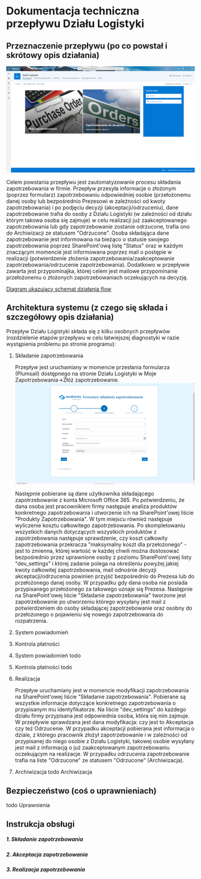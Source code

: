 # Dokumentacja techniczna przepływu Działu Logistyki

## Przeznaczenie przepływu (po co powstał i skrótowy opis działania)
![image](https://github.com/YellowMaster2/LogiFlow/blob/main/media/1.png?raw=true)


  Celem powstania przepływu jest zautomatyzowanie procesu składania zapotrzebowania w firmie. 
  Przepływ przesyła informacje o złożonym (poprzez formularz) zapotrzebowaniu odpowiedniej osobie (przełożonemu danej osoby lub bezpośrednio Prezesowi w zależności od kwoty zapotrzebowania) i po podjęciu decyzji (akceptacji/odrzuceniu), dane zapotrzebowanie trafia do osoby z Działu Logistyki (w zależności od działu którym takowa osoba się zajmuje) w celu realizacji już zaakceptowanego zapotrzebowania lub gdy zapotrzebowanie zostanie odrzucone, trafia ono do Archiwizacji ze statusem "Odrzucone". Osoba składająca dane zapotrzebowanie jest informowana na bieżąco o statusie swojego zapotrzebowania poprzez SharePoint'ową listę "Status" oraz w każdym znaczącym momencie jest informowana poprzez mail o postępie w realizacji (potwierdzenie złożenia zapotrzebowania/zaakceptowanie zapotrzebowania/odrzucenie zapotrzebowania).
  Dodatkowo w przepływie zawarta jest przypominajka, której celem jest mailowe  przypominanie  przełożonemu o złożonych zapotrzebowaniach oczekujących na decyzję.

  [Diagram ukazujący schemat działania flow](https://evatronix-my.sharepoint.com/:u:/p/slawomir_zyla/EdyBaoCOFFJCrlYMgJ33yJgBpljSFizM_o_xBd4VC2TB4A?e=gSnKod)

## Architektura systemu (z czego się składa i szczegółowy opis działania) 

  Przepływ Działu Logistyki składa się z kilku osobnych przepływów (rozdzielenie etapów przepływu w celu łatwiejszej diagnostyki w razie wystąpienia problemu po stronie programu):
   1. Składanie zapotrzebowania

      Przepływ jest uruchamiany w momencie przesłania formularza (Plumsail) dostępnego na stronie Działu Logistyki w Moje Zapotrzebowania→Złóż zapotrzebowanie.
      ![image](https://github.com/YellowMaster2/LogiFlow/blob/main/media/2.png?raw=true)


       Następnie pobierane są dane użytkownika składającego zapotrzebowanie z konta Microsoft Office 365. Po potwierdzeniu, że dana osoba jest pracownikiem firmy następuje analiza produktów konkretnego zapotrzebowania i utworzenie ich na SharePoint'owej liście "Produkty Zapotrzebowania". W tym miejscu również następuje wyliczenie kosztu całkowitego zapotrzebowania. Po skompletowaniu wszystkich danych dotyczących wszystkich produktów z zapotrzebowania następuje sprawdzenie, czy koszt całkowity zapotrzebowania przekracza "maksymalny koszt dla przełożonego" - jest to zmienna, której wartość w każdej chwili można dostosować bezpośrednio przez uprawnione osoby z poziomu SharePoint'owej listy "dev_settings" i której zadanie polega na określeniu powyżej jakiej kwoty całkowitej zapotrzebowania, mail odnośnie decyzji akceptacji/odrzucenia powinien przyjść bezpośrednio do Prezesa lub do przełożonego danej osoby. W przypadku gdy dana osoba nie posiada przypisanego przełożonego za takowego uznaje się Prezesa. Następnie na SharePoint'owej liście "Składanie zapotrzebowania" tworzone jest zapotrzebowanie po utworzeniu którego wysyłany jest mail z potwierdzeniem do osoby składającej zapotrzebowanie oraz osobny do przełożonego o pojawieniu się nowego zapotrzebowania do rozpatrzenia.

   2. System powiadomień
   3. Kontrola płatności
   4. System powiadomień todo
   5. Kontrola płatności todo
   
   6. Realizacja

      Przepływ uruchamiany jest w momencie modyfikacji zapotrzebowania na SharePoint'owej liście "Składanie zapotrzebowania". Pobierane są wszystkie informacje dotyczące konkretnego zapotrzebowania o przypisanym mu identyfikatorze. Na liście "dev_settings" do każdego działu firmy przypisana jest odpowiednia osoba, która się nim zajmuje. W przepływie sprawdzana jest dana modyfikacja: czy jest to Akceptacja czy też Odrzucenie. W przypadku akceptacji pobierana jest informacja o dziale, z którego pracownik złożył zapotrzebowanie i w zależności od przypisanej do niego osobie z Działu Logistyki, takowej osobie wysyłany jest mail z informacją o już zaakceptowanym zapotrzebowaniu oczekującym na realizacje. W przypadku odrzucenia zapotrzebowanie trafia na liste "Odrzucone" ze statusem "Odrzucone" (Archiwizacja).
      
   7. Archiwizacja
   todo Archiwizacja

## Bezpieczeństwo (coś o uprawnieniach)
todo Uprawnienia
## Instrukcja obsługi
##### 1. Składanie zapotrzebowania

##### 2. Akceptacja zapotrzebowania
##### 3. Realizacja zapotrzebowania
